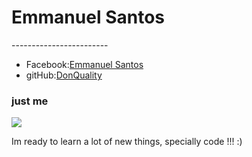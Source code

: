 <h1>Emmanuel Santos</h1>
------------------------
<ul>
	<li>Facebook:<a href="https://www.facebook.com/emmanuel.dq">Emmanuel Santos </a></li>
	<li>gitHub:<a href="https://github.com/DonQuality">DonQuality</a></li>
</ul>
<h3>just me</h3>
<img src="https://scontent-b-sjc.xx.fbcdn.net/hphotos-xfp1/t1.0-9/10255764_1395386420740137_8395879929039590380_n.jpg ">
<p>Im ready to learn a lot of new things, specially code !!! :) </p>

